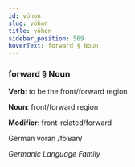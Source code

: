 ```yaml
---
id: vöhon
slug: vöhon
title: vöhon
sidebar_position: 569
hoverText: forward § Noun
---
```


### forward § Noun

**Verb**: to be the front/forward region

**Noun**: front/forward region

**Modifier**: front-related/forward

German voran /foˈʁan/

*Germanic Language Family*